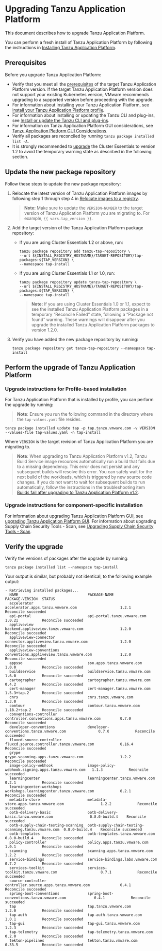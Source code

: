 # Upgrading Tanzu Application Platform

This document describes how to upgrade Tanzu Application Platform.

You can perform a fresh install of Tanzu Application Platform by following the instructions in [Installing Tanzu Application Platform](install-intro.md).

## <a id='prereqs'></a> Prerequisites

Before you upgrade Tanzu Application Platform:

- Verify that you meet all the [prerequisites](prerequisites.md) of the target Tanzu Application Platform version. If the target Tanzu Application Platform version does not support your existing Kubernetes version, VMware recommends upgrading to a supported version before proceeding with the upgrade.
- For information about installing your Tanzu Application Platform, see [Install your Tanzu Application Platform profile](install.md#install-profile).
- For information about installing or updating the Tanzu CLI and plug-ins, see [Install or update the Tanzu CLI and plug-ins](install-tanzu-cli.md#cli-and-plugin).
- For information on Tanzu Application Platform GUI considerations, see [Tanzu Application Platform GUI Considerations](tap-gui/upgrades.md#considerations).
- Verify all packages are reconciled by running `tanzu package installed list -A`.
- It is strongly recommended to [upgrade](https://docs.vmware.com/en/Cluster-Essentials-for-VMware-Tanzu/1.2/cluster-essentials/GUID-deploy.html#upgrade-7) the Cluster Essentials to version 1.2 to avoid the temporary warning state as described in the following section.

## <a id="add-new-package-repo"></a> Update the new package repository

Follow these steps to update the new package repository:

1. Relocate the latest version of Tanzu Application Platform images by following step 1 through step 4 in [Relocate images to a registry](install.html#add-tap-package-repo).

    >**Note:** Make sure to update the `VERSION-NUMBER` to the target version of Tanzu Application Platform you are migrating to. For example, `{{ vars.tap_version }}`. 

1. Add the target version of the Tanzu Application Platform package repository:

    - If you are using Cluster Essentials 1.2 or above, run:

        ```console
        tanzu package repository add tanzu-tap-repository \
        --url ${INSTALL_REGISTRY_HOSTNAME}/TARGET-REPOSITORY/tap-packages:${TAP_VERSION} \
        --namespace tap-install
        ```

    - If you are using Cluster Essentials 1.1 or 1.0, run:

        ```console
       tanzu package repository update tanzu-tap-repository \
        --url ${INSTALL_REGISTRY_HOSTNAME}/TARGET-REPOSITORY/tap-packages:${TAP_VERSION} \
        --namespace tap-install
        ```

        >**Note:** If you are using Cluster Essentials 1.0 or 1.1, expect to see the installed Tanzu Application Platform packages in a temporary “Reconcile Failed” state, following a “Package not found” warning. These warnings will disappear after you upgrade the installed Tanzu Application Platform packages to version 1.2.0. 

1. Verify you have added the new package repository by running:

    ```console
    tanzu package repository get tanzu-tap-repository --namespace tap-install
    ```

## <a id="upgrade-tap"></a> Perform the upgrade of Tanzu Application Platform

### <a id="profile-based-instruct"></a> Upgrade instructions for Profile-based installation

For Tanzu Application Platform that is installed by profile, you can perform the upgrade by running:

>**Note:** Ensure you run the following command in the directory where the `tap-values.yaml` file resides.

```console
tanzu package installed update tap -p tap.tanzu.vmware.com -v VERSION  --values-file tap-values.yaml -n tap-install
```

Where `VERSION` is the target revision of Tanzu Application Platform you are migrating to.

>**Note:** When upgrading to Tanzu Application Platform v1.2, Tanzu Build Service image resources automatically
>run a build that fails due to a missing dependency.
>This error does not persist and any subsequent builds will resolve this error.
>You can safely wait for the next build of the workloads, which is triggered by new source code changes.
>If you do not want to wait for subsequent builds to run automatically,
>follow the instructions in the troubleshooting item
>[Builds fail after upgrading to Tanzu Application Platform v1.2](tanzu-build-service/troubleshooting.md#tbs-1-2-breaking-change).

### <a id="comp-specific-instruct"></a> Upgrade instructions for component-specific installation

For information about upgrading Tanzu Application Platform GUI, see [upgrading Tanzu Application Platform GUI](tap-gui/upgrades.html).
For information about upgrading Supply Chain Security Tools - Scan, see [Upgrading Supply Chain Security Tools - Scan](scst-scan/upgrading.md).

## <a id="verify"></a> Verify the upgrade

Verify the versions of packages after the upgrade by running:

```console
tanzu package installed list --namespace tap-install
```

Your output is similar, but probably not identical, to the following example output:

```console
- Retrieving installed packages...
  NAME                                PACKAGE-NAME                                         PACKAGE-VERSION  STATUS
  accelerator                         accelerator.apps.tanzu.vmware.com                    1.2.1            Reconcile succeeded  
  api-portal                          api-portal.tanzu.vmware.com                          1.0.21           Reconcile succeeded  
  appliveview                         backend.appliveview.tanzu.vmware.com                 1.2.0            Reconcile succeeded  
  appliveview-connector               connector.appliveview.tanzu.vmware.com               1.2.0            Reconcile succeeded  
  appliveview-conventions             conventions.appliveview.tanzu.vmware.com             1.2.0            Reconcile succeeded  
  appsso                              sso.apps.tanzu.vmware.com                            1.0.0            Reconcile succeeded  
  buildservice                        buildservice.tanzu.vmware.com                        1.6.0            Reconcile succeeded  
  cartographer                        cartographer.tanzu.vmware.com                        0.4.2            Reconcile succeeded  
  cert-manager                        cert-manager.tanzu.vmware.com                        1.5.3+tap.2      Reconcile succeeded  
  cnrs                                cnrs.tanzu.vmware.com                                1.3.0            Reconcile succeeded  
  contour                             contour.tanzu.vmware.com                             1.18.2+tap.2     Reconcile succeeded  
  conventions-controller              controller.conventions.apps.tanzu.vmware.com         0.7.0            Reconcile succeeded  
  developer-conventions               developer-conventions.tanzu.vmware.com               0.7.0            Reconcile succeeded  
  fluxcd-source-controller            fluxcd.source.controller.tanzu.vmware.com            0.16.4           Reconcile succeeded  
  grype                               grype.scanning.apps.tanzu.vmware.com                 1.2.2            Reconcile succeeded  
  image-policy-webhook                image-policy-webhook.signing.apps.tanzu.vmware.com   1.1.3            Reconcile succeeded  
  learningcenter                      learningcenter.tanzu.vmware.com                      0.2.1            Reconcile succeeded  
  learningcenter-workshops            workshops.learningcenter.tanzu.vmware.com            0.2.1            Reconcile succeeded  
  metadata-store                      metadata-store.apps.tanzu.vmware.com                 1.2.2            Reconcile succeeded  
  ootb-delivery-basic                 ootb-delivery-basic.tanzu.vmware.com                 0.8.0-build.4    Reconcile succeeded  
  ootb-supply-chain-testing-scanning  ootb-supply-chain-testing-scanning.tanzu.vmware.com  0.8.0-build.4    Reconcile succeeded  
  ootb-templates                      ootb-templates.tanzu.vmware.com                      0.8.0-build.4    Reconcile succeeded  
  policy-controller                   policy.apps.tanzu.vmware.com                         1.0.1            Reconcile succeeded  
  scanning                            scanning.apps.tanzu.vmware.com                       1.2.2            Reconcile succeeded  
  service-bindings                    service-bindings.labs.vmware.com                     0.7.2            Reconcile succeeded  
  services-toolkit                    services-toolkit.tanzu.vmware.com                    0.7.1            Reconcile succeeded  
  source-controller                   controller.source.apps.tanzu.vmware.com              0.4.1            Reconcile succeeded  
  spring-boot-conventions             spring-boot-conventions.tanzu.vmware.com             0.4.1            Reconcile succeeded  
  tap                                 tap.tanzu.vmware.com                                 1.2.0            Reconcile succeeded  
  tap-auth                            tap-auth.tanzu.vmware.com                            1.0.1            Reconcile succeeded  
  tap-gui                             tap-gui.tanzu.vmware.com                             1.2.3            Reconcile succeeded  
  tap-telemetry                       tap-telemetry.tanzu.vmware.com                       0.2.0            Reconcile succeeded  
  tekton-pipelines                    tekton.tanzu.vmware.com                              0.33.5           Reconcile succeeded  
```
